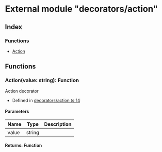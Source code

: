 # External module "decorators/action"


## Index

### Functions
* [Action](_decorators_action_.md#action)

## Functions

### Action(value: string): Function
Action decorator  
* Defined in [decorators/action.ts:14](https://github.com/igorzg/typeix/blob/master/src/decorators/action.ts#L14)


#### Parameters

| Name | Type | Description |
| ---- | ---- | ---- |
| value | string|  |

#### Returns: Function

